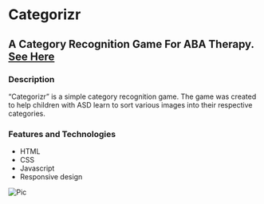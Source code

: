 # Categorizr

## A Category Recognition Game For ABA Therapy. [See Here](<[Categorizor](https://tomcat-js.github.io/categorizr/)>)

### Description

“Categorizr” is a simple category recognition game. The game was created to help children with ASD learn to sort various images into their respective categories.

### Features and Technologies

- HTML
- CSS
- Javascript
- Responsive design

![Pic](https://imgur.com/hHqn63r)
